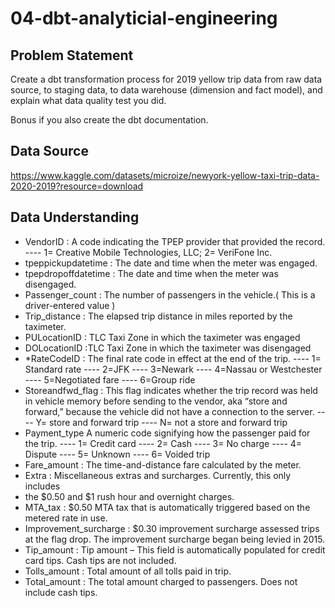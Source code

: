 # 04-dbt-analyticial-engineering

## Problem Statement
Create a dbt transformation process for 2019 yellow trip data from raw data source, to staging data, to
data warehouse (dimension and fact model), and explain what data quality test you did.

Bonus if you also create the dbt documentation.

## Data Source
https://www.kaggle.com/datasets/microize/newyork-yellow-taxi-trip-data-2020-2019?resource=download

## Data Understanding

- VendorID : A code indicating the TPEP provider that provided the record.
---- 1= Creative Mobile Technologies, LLC; 2= VeriFone Inc.
- tpeppickupdatetime : The date and time when the meter was engaged.
- tpepdropoffdatetime : The date and time when the meter was disengaged.
- Passenger_count : The number of passengers in the vehicle.( This is a driver-entered value )
- Trip_distance : The elapsed trip distance in miles reported by the taximeter.
- PULocationID : TLC Taxi Zone in which the taximeter was engaged
- DOLocationID :TLC Taxi Zone in which the taximeter was disengaged
- *RateCodeID : The final rate code in effect at the end of the trip.
---- 1= Standard rate
---- 2=JFK
---- 3=Newark
---- 4=Nassau or Westchester
---- 5=Negotiated fare
---- 6=Group ride
- Storeandfwd_flag : This flag indicates whether the trip record was held in vehicle
memory before sending to the vendor, aka “store and forward,”
because the vehicle did not have a connection to the server.
---- Y= store and forward trip
---- N= not a store and forward trip
- Payment_type A numeric code signifying how the passenger paid for the trip.
---- 1= Credit card
---- 2= Cash
---- 3= No charge
---- 4= Dispute
---- 5= Unknown
---- 6= Voided trip
- Fare_amount : The time-and-distance fare calculated by the meter.
- Extra : Miscellaneous extras and surcharges. Currently, this only includes
- the $0.50 and $1 rush hour and overnight charges.
- MTA_tax : $0.50 MTA tax that is automatically triggered based on the metered
rate in use.
- Improvement_surcharge : $0.30 improvement surcharge assessed trips at the flag drop. The
improvement surcharge began being levied in 2015.
- Tip_amount : Tip amount – This field is automatically populated for credit card
tips. Cash tips are not included.
- Tolls_amount : Total amount of all tolls paid in trip.
- Total_amount : The total amount charged to passengers. Does not include cash tips.
